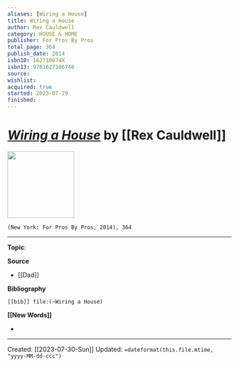 ```yaml
---
aliases: [Wiring a House]
title: Wiring a House
author: Rex Cauldwell
category: HOUSE & HOME
publisher: For Pros By Pros
total_page: 364
publish_date: 2014
isbn10: 162710674X
isbn13: 9781627106740
source: 
wishlist: 
acquired: true 
started: 2023-07-29
finished: 
---
```

# *[Wiring a House]()* by [[Rex Cauldwell]]

<img src="http://books.google.com/books/content?id=0RIsnwEACAAJ&printsec=frontcover&img=1&zoom=1&source=gbs_api" width=150>

`(New York: For Pros By Pros, 2014), 364`



--- 
**Topic**: 

**Source**
- [[Dad]]

**Bibliography**

```query
[[bib]] file:(~Wiring a House)
```
 

**[[New Words]]**

- 

---
Created: [[2023-07-30-Sun]]
Updated: `=dateformat(this.file.mtime, "yyyy-MM-dd-ccc")`